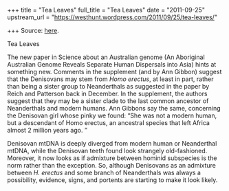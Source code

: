 +++
title = "Tea Leaves"
full_title = "Tea Leaves"
date = "2011-09-25"
upstream_url = "https://westhunt.wordpress.com/2011/09/25/tea-leaves/"

+++
Source: [here](https://westhunt.wordpress.com/2011/09/25/tea-leaves/).

Tea Leaves

The new paper in Science about an Australian genome (An Aboriginal
Australian Genome Reveals Separate Human Dispersals into Asia) hints at
something new. Comments in the supplement (and by Ann Gibbon) suggest
that the Denisovans may stem from *Homo erectus*, at least in part,
rather than being a sister group to Neanderthals as suggested in the
paper by Reich and Patterson back in December. In the supplement, the
authors suggest that they may be a sister clade to the last common
ancestor of Neanderthals and modern humans. Ann Gibbons say the same,
concerning the Denisovan girl whose pinky we found: “She was not a
modern human, but a descendant of Homo erectus, an ancestral species
that left Africa almost 2 million years ago. ”

Denisovan mtDNA is deeply diverged from modern human or Neanderthal
mtDNA, while the Denisovan teeth found look strangely old-fashioned.
Moreover, it now looks as if admixture between hominid subspecies is the
norm rather than the exception.  So, although Denisovans as an
admixture between *H. erectus* and some branch of Neanderthals was
always a possibility, evidence, signs, and portents are starting to
make it look likely.











